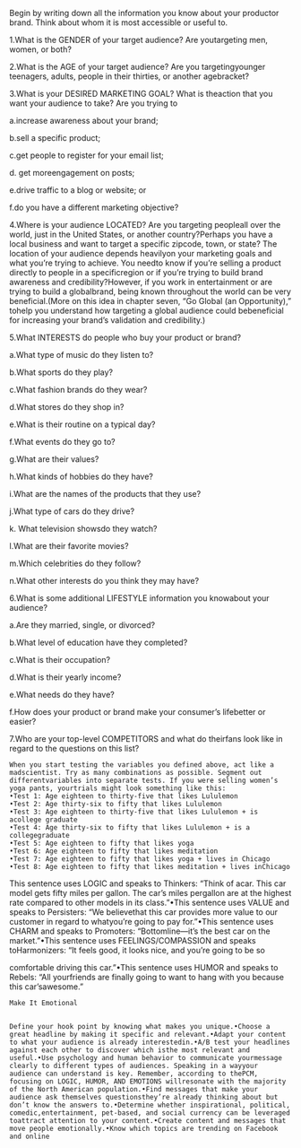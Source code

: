 Begin by writing down all the information you know about your productor brand. Think about whom it is most accessible or useful to.


1.What is the GENDER of your target audience? Are youtargeting men, women, or both?

2.What is the AGE of your target audience? Are you targetingyounger teenagers, adults, people in their thirties, or another agebracket?


3.What is your DESIRED MARKETING GOAL? What is theaction that you want your audience to take? Are you trying to

a.increase awareness about your brand;

b.sell a specific product;

c.get people to register for your email list; 

d. get moreengagement on posts;

e.drive traffic to a blog or website; or

f.do you have a different marketing objective?



4.Where is your audience LOCATED? Are you targeting peopleall over the world, just in the United States, or another country?Perhaps you have a local business and want to target a specific zipcode, town, or state? The location of your audience depends heavilyon your marketing goals and what you’re trying to achieve. You needto know if you’re selling a product directly to people in a specificregion or if you’re trying to build brand awareness and credibility?However, if you work in entertainment or are trying to build a globalbrand, being known throughout the world can be very beneficial.(More on this idea in chapter seven, “Go Global (an Opportunity),” tohelp you understand how targeting a global audience could bebeneficial for increasing your brand’s validation and credibility.)


5.What INTERESTS do people who buy your product or brand? 

a.What type of music do they listen to?

b.What sports do they play?

c.What fashion brands do they wear?

d.What stores do they shop in?

e.What is their routine on a typical day?

f.What events do they go to?

g.What are their values?

h.What kinds of hobbies do they have?

i.What are the names of the products that they use?

j.What type of cars do they drive? 

k. What television showsdo they watch?

l.What are their favorite movies?

m.Which celebrities do they follow?

n.What other interests do you think they may have?

6.What is some additional LIFESTYLE information you knowabout your audience?

a.Are they married, single, or divorced?
	
b.What level of education have they completed?
	
c.What is their occupation?
	
d.What is their yearly income?
	
e.What needs do they have?
	
f.How does your product or brand make your consumer’s lifebetter or easier?
	
7.Who are your top-level COMPETITORS and what do theirfans look like in regard to the questions on this list?

	When you start testing the variables you defined above, act like a madscientist. Try as many combinations as possible. Segment out differentvariables into separate tests. If you were selling women’s yoga pants, yourtrials might look something like this:
	•Test 1: Age eighteen to thirty-five that likes Lululemon
	•Test 2: Age thirty-six to fifty that likes Lululemon
	•Test 3: Age eighteen to thirty-five that likes Lululemon + is acollege graduate
	•Test 4: Age thirty-six to fifty that likes Lululemon + is a collegegraduate
	•Test 5: Age eighteen to fifty that likes yoga
	•Test 6: Age eighteen to fifty that likes meditation
	•Test 7: Age eighteen to fifty that likes yoga + lives in Chicago
	•Test 8: Age eighteen to fifty that likes meditation + lives inChicago



This sentence uses LOGIC and speaks to Thinkers: “Think of acar. This car model gets fifty miles per gallon. The car’s miles pergallon are at the highest rate compared to other models in its class.”•This sentence uses VALUE and speaks to Persisters: “We believethat this car provides more value to our customer in regard to whatyou’re going to pay for.”•This sentence uses CHARM and speaks to Promoters: “Bottomline—it’s the best car on the market.”•This sentence uses FEELINGS/COMPASSION and speaks toHarmonizers: “It feels good, it looks nice, and you’re going to be so

comfortable driving this car.”•This sentence uses HUMOR and speaks to Rebels: “All yourfriends are finally going to want to hang with you because this car’sawesome.”


	Make It Emotional


	Define your hook point by knowing what makes you unique.•Choose a great headline by making it specific and relevant.•Adapt your content to what your audience is already interestedin.•A/B test your headlines against each other to discover which isthe most relevant and useful.•Use psychology and human behavior to communicate yourmessage clearly to different types of audiences. Speaking in a wayyour audience can understand is key. Remember, according to thePCM, focusing on LOGIC, HUMOR, AND EMOTIONS willresonate with the majority of the North American population.•Find messages that make your audience ask themselves questionsthey’re already thinking about but don’t know the answers to.•Determine whether inspirational, political, comedic,entertainment, pet-based, and social currency can be leveraged toattract attention to your content.•Create content and messages that move people emotionally.•Know which topics are trending on Facebook and online